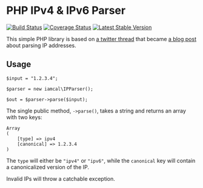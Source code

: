 # PHP IPv4 & IPv6 Parser

[![Build Status](https://www.travis-ci.com/iamcal/php-ip-parser.svg?branch=main)](https://www.travis-ci.com/iamcal/php-ip-parser)
[![Coverage Status](https://coveralls.io/repos/github/iamcal/php-ip-parser/badge.svg?branch=main)](https://coveralls.io/github/iamcal/php-ip-parser?branch=main)
[![Latest Stable Version](http://img.shields.io/packagist/v/iamcal/ip-parser.svg?style=flat)](https://packagist.org/packages/iamcal/ip-parser)

This simple PHP  library is based on [a twitter thread](https://twitter.com/dave_universetf/status/1342685822286360576?s=11)
that became [a blog post](https://blog.dave.tf/post/ip-addr-parsing/) about parsing IP addresses.

## Usage

	$input = "1.2.3.4";

	$parser = new iamcal\IPParser();

	$out = $parser->parse($input);

The single public method, `->parse()`, takes a string and returns an array with two keys:


	Array
	(
	    [type] => ipv4
	    [canonical] => 1.2.3.4
	)

The `type` will either be `"ipv4"` or `"ipv6"`, while the `canonical` key will contain a canonicalized version of the IP.

Invalid IPs will throw a catchable exception.
